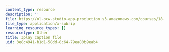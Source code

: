 ```yaml
---
content_type: resource
description: ''
file: https://ol-ocw-studio-app-production.s3.amazonaws.com/courses/18-06sc-linear-algebra-fall-2011/3e8c4941b1d158dd8c6479ea80b9eab4_VqP2tREMvt0.vtt
file_type: application/x-subrip
learning_resource_types: []
resourcetype: Other
title: 3play caption file
uid: 3e8c4941-b1d1-58dd-8c64-79ea80b9eab4
---
```

